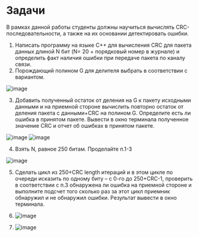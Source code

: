 # Задачи
В рамках данной работы студенты должны научиться вычислять CRC-последовательности, а также на их основании детектировать ошибки.
1) Написать программу на языке С++ для вычисления CRC для пакета данных длиной N бит (N= 20 + порядковый номер в журнале) и определить факт наличия ошибки при передаче пакета по каналу связи.  
2) Порождающий полином G для делителя выбрать в соответствии с вариантом. 

 ![image](https://github.com/user-attachments/assets/3fa2b046-2b55-4f28-839c-5f5cf77be22b)
 
3) Добавить полученный остаток от деления на G к пакету исходными данными и на приемной стороне вычислить повторно остаток от деления пакета с данными+CRC на полином G. Определите есть ли ошибка в принятом пакете. Вывести в окно терминала полученное значение CRC и отчет об ошибках в принятом пакете.

![image](https://github.com/user-attachments/assets/e6807c13-702b-447e-9fbd-272188c60032)
![image](https://github.com/user-attachments/assets/fcec6582-ff2d-4e26-b08e-f301e9aadd47)


4) Взять N, равное 250 битам. Проделайте п.1-3

![image](https://github.com/user-attachments/assets/d6ed690c-18ff-433e-8da6-7d2ef853107a)

5) Сделать цикл из 250+CRC length итераций и в этом цикле по очереди исказить по одному биту – с 0-го до 250+CRC-1, проверить в соответствии с п.3 обнаружена ли ошибка на приемной стороне и выполните подсчет того сколько раз за этот цикл приемник обнаружил и не обнаружил ошибки. Результат вывести в окно терминала.

6) ![image](https://github.com/user-attachments/assets/fcc0de39-0d04-428e-b9bc-ddf60c8aeb13)
7) ![image](https://github.com/user-attachments/assets/aad5802d-cf9d-40c1-9151-0ee65acda0fc)

